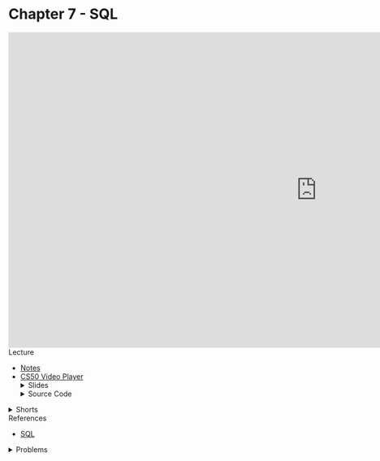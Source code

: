 # Chapter 7 - SQL

<iframe width="1214" height="622" src="https://www.youtube.com/embed/u5pDdEKnbKA" frameborder="0" allow="accelerometer; autoplay; clipboard-write; encrypted-media; gyroscope; picture-in-picture" allowfullscreen></iframe>

<summary>Lecture</summary>
<ul>
  <li><a href="https://cs50.harvard.edu/ap/2021/curriculum/x/notes/7/">Notes</a></li>
  <li><a href="https://video.cs50.io/u5pDdEKnbKA?screen=-nHi1mI60oI">CS50 Video Player</a></li>
 
  <details><summary>Slides</summary>
    <ul>
      <li><a href="https://docs.google.com/presentation/d/1Ydz-FLPOBvmJv215WckMyjhlZVnNk66h5yHhZ-yDsc4/edit?usp=sharing">Google Slides</a></li>
      <li><a href="https://cdn.cs50.net/2019/fall/lectures/7/lecture7.pdf">PDF</a></li>
    </ul> 
  </details>

  <details><summary>Source Code</summary>
    <ul>
      <li><a href="https://docs.google.com/spreadsheets/d/1nOmVN24bG3PHP0e-A47D101-FcSh0VfpK1EnVKNz1ns/edit?usp=sharing">Google Spreadsheet</a></li>
      <li><a href="https://cdn.cs50.net/2019/fall/lectures/7/src7/">Index</a></li>
      <li><a href="https://cdn.cs50.net/2019/fall/lectures/7/src7.pdf">PDF</a></li>
      <li><a href="https://cdn.cs50.net/2019/fall/lectures/7/src7.zip">Zip</a></li>
    </ul>
  </details>  
</ul>

<details><summary>Shorts</summary>
  <ul>
    <li><a href="https://www.youtube.com/watch?v=AywtnUjQ6X4">SQL</a></li>
   </ul>
</details>

<summary>References</summary>
  <ul>
    <li><a href="\ap\assets\pdfs\sql.pdf">SQL</a></li>
  </ul>

<details><summary>Problems</summary>
  <ul>
    <li><a href="https://cs50.harvard.edu/ap/2021/curriculum/x/psets/7/movies/">Movies</a></li>
    <li><a href="https://cs50.harvard.edu/ap/2021/curriculum/x/psest/7/houses/">Houses</a></li>
  </ul>
</details>